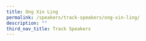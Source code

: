 ```yaml
---
title: Ong Xin Ling
permalink: /speakers/track-speakers/ong-xin-ling/
description: ""
third_nav_title: Track Speakers
---
```


